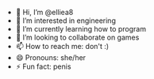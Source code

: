 - 👋 Hi, I’m @elliea8
- 👀 I’m interested in engineering
- 🌱 I’m currently learning how to program
- 💞️ I’m looking to collaborate on games
- 📫 How to reach me: don't :)
- 😄 Pronouns: she/her
- ⚡ Fun fact: penis

<!---
elliea8/elliea8 is a ✨ special ✨ repository because its `README.md` (this file) appears on your GitHub profile.
You can click the Preview link to take a look at your changes.
--->
